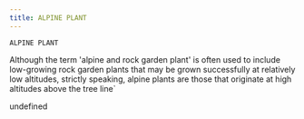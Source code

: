 ```yaml
---
title: ALPINE PLANT
---
```

`ALPINE PLANT`

Although the term 'alpine and rock garden plant' is often used to include low-growing rock garden plants that may be grown successfully at relatively low altitudes, strictly speaking, alpine plants are those that originate at high altitudes above the tree line`

undefined